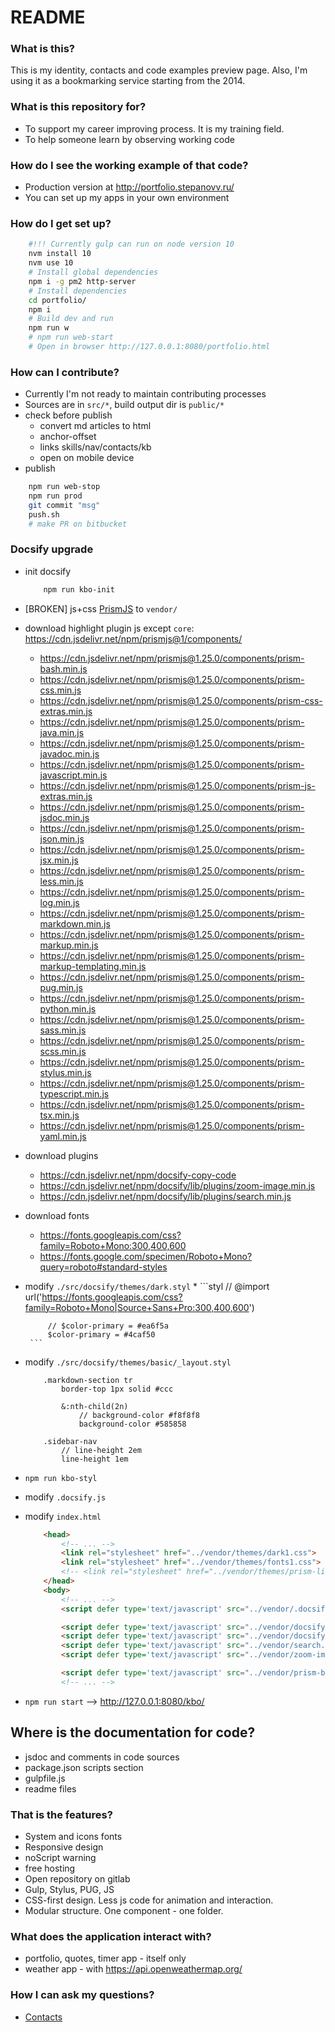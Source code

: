 # README

### What is this?

This is my identity, contacts and code examples preview page.
Also, I'm using it as a bookmarking service starting from the 2014.

### What is this repository for?

* To support my career improving process. It is my training field.
* To help someone learn by observing working code

### How do I see the working example of that code?

* Production version at http://portfolio.stepanovv.ru/
* You can set up my apps in your own environment

### How do I get set up?

```bash
	#!!! Currently gulp can run on node version 10 
	nvm install 10
	nvm use 10
	# Install global dependencies 
	npm i -g pm2 http-server
	# Install dependencies 
	cd portfolio/
	npm i
	# Build dev and run 
	npm run w
	# npm run web-start
	# Open in browser http://127.0.0.1:8080/portfolio.html
```

### How can I contribute?

* Currently I'm not ready to maintain contributing processes
* Sources are in `src/*`, build output dir is `public/*`
* check before publish
	* convert md articles to html
	* anchor-offset
 	* links skills/nav/contacts/kb
 	* open on mobile device
* publish

```bash
 	npm run web-stop
 	npm run prod
 	git commit "msg"
	push.sh
 	# make PR on bitbucket
```

### Docsify upgrade

 * init docsify
	```bash
	 	npm run kbo-init
	```
 * [BROKEN] js+css [PrismJS](https://prismjs.com/download.html#themes=prism-dark&languages=markup+css+clike+javascript+bash+java+javadoc+javadoclike+jsdoc+json+json5+less+markdown+pug+python+sass+scss+stylus+typescript+yaml&plugins=toolbar+download-button) to `vendor/`
 *  download highlight plugin js except `core`: https://cdn.jsdelivr.net/npm/prismjs@1/components/
	* https://cdn.jsdelivr.net/npm/prismjs@1.25.0/components/prism-bash.min.js
	* https://cdn.jsdelivr.net/npm/prismjs@1.25.0/components/prism-css.min.js
	* https://cdn.jsdelivr.net/npm/prismjs@1.25.0/components/prism-css-extras.min.js
	* https://cdn.jsdelivr.net/npm/prismjs@1.25.0/components/prism-java.min.js
	* https://cdn.jsdelivr.net/npm/prismjs@1.25.0/components/prism-javadoc.min.js
	* https://cdn.jsdelivr.net/npm/prismjs@1.25.0/components/prism-javascript.min.js
	* https://cdn.jsdelivr.net/npm/prismjs@1.25.0/components/prism-js-extras.min.js
	* https://cdn.jsdelivr.net/npm/prismjs@1.25.0/components/prism-jsdoc.min.js
	* https://cdn.jsdelivr.net/npm/prismjs@1.25.0/components/prism-json.min.js
	* https://cdn.jsdelivr.net/npm/prismjs@1.25.0/components/prism-jsx.min.js
	* https://cdn.jsdelivr.net/npm/prismjs@1.25.0/components/prism-less.min.js
	* https://cdn.jsdelivr.net/npm/prismjs@1.25.0/components/prism-log.min.js
	* https://cdn.jsdelivr.net/npm/prismjs@1.25.0/components/prism-markdown.min.js
	* https://cdn.jsdelivr.net/npm/prismjs@1.25.0/components/prism-markup.min.js
	* https://cdn.jsdelivr.net/npm/prismjs@1.25.0/components/prism-markup-templating.min.js
	* https://cdn.jsdelivr.net/npm/prismjs@1.25.0/components/prism-pug.min.js
	* https://cdn.jsdelivr.net/npm/prismjs@1.25.0/components/prism-python.min.js
	* https://cdn.jsdelivr.net/npm/prismjs@1.25.0/components/prism-sass.min.js
	* https://cdn.jsdelivr.net/npm/prismjs@1.25.0/components/prism-scss.min.js
	* https://cdn.jsdelivr.net/npm/prismjs@1.25.0/components/prism-stylus.min.js
	* https://cdn.jsdelivr.net/npm/prismjs@1.25.0/components/prism-typescript.min.js
	* https://cdn.jsdelivr.net/npm/prismjs@1.25.0/components/prism-tsx.min.js
	* https://cdn.jsdelivr.net/npm/prismjs@1.25.0/components/prism-yaml.min.js
 * download plugins
	* https://cdn.jsdelivr.net/npm/docsify-copy-code
	* https://cdn.jsdelivr.net/npm/docsify/lib/plugins/zoom-image.min.js
	* https://cdn.jsdelivr.net/npm/docsify/lib/plugins/search.min.js
 * download fonts 
 	* https://fonts.googleapis.com/css?family=Roboto+Mono:300,400,600
	* https://fonts.google.com/specimen/Roboto+Mono?query=roboto#standard-styles
 * modify `./src/docsify/themes/dark.styl`
	* 
		```styl
			// @import url('https://fonts.googleapis.com/css?family=Roboto+Mono|Source+Sans+Pro:300,400,600')

			// $color-primary = #ea6f5a
			$color-primary = #4caf50
		```
 * modify `./src/docsify/themes/basic/_layout.styl`

	```styl
		.markdown-section tr
			border-top 1px solid #ccc

			&:nth-child(2n)
				// background-color #f8f8f8
				background-color #585858

		.sidebar-nav
			// line-height 2em
			line-height 1em
	```
 * `npm run kbo-styl`
 * modify `.docsify.js`
 * modify `index.html`

 	```html
		<head>
			<!-- ... -->
			<link rel="stylesheet" href="../vendor/themes/dark1.css">
			<link rel="stylesheet" href="../vendor/themes/fonts1.css">
			<!-- <link rel="stylesheet" href="../vendor/themes/prism-line-numbers.css"> -->
		</head>
		<body>
			<!-- ... -->
			<script defer type='text/javascript' src="../vendor/.docsify.js"></script>

			<script defer type='text/javascript' src="../vendor/docsify.js"></script>
			<script defer type='text/javascript' src="../vendor/docsify-copy-code.min.js"></script>
			<script defer type='text/javascript' src="../vendor/search.min.js"></script>
			<script defer type='text/javascript' src="../vendor/zoom-image.min.js"></script>

			<script defer type='text/javascript' src="../vendor/prism-bash.min.js"></script>
			<!-- ... -->

	```
 * `npm run start` --> http://127.0.0.1:8080/kbo/

## Where is the documentation for code?

* jsdoc and comments in code sources
* package.json scripts section
* gulpfile.js
* readme files

### That is the features? ###

* System and icons fonts
* Responsive design
* noScript warning
* free hosting
* Open repository on gitlab
* Gulp, Stylus, PUG, JS
* CSS-first design. Less js code for animation and interaction.
* Modular structure. One component - one folder.

### What does the application interact with?  ###
* portfolio, quotes, timer app - itself only
* weather app - with https://api.openweathermap.org/ 

### How I can ask my questions? ###

* [Contacts](https://stepanovv.ru/portfolio/portfolio.html#id-contacts)

